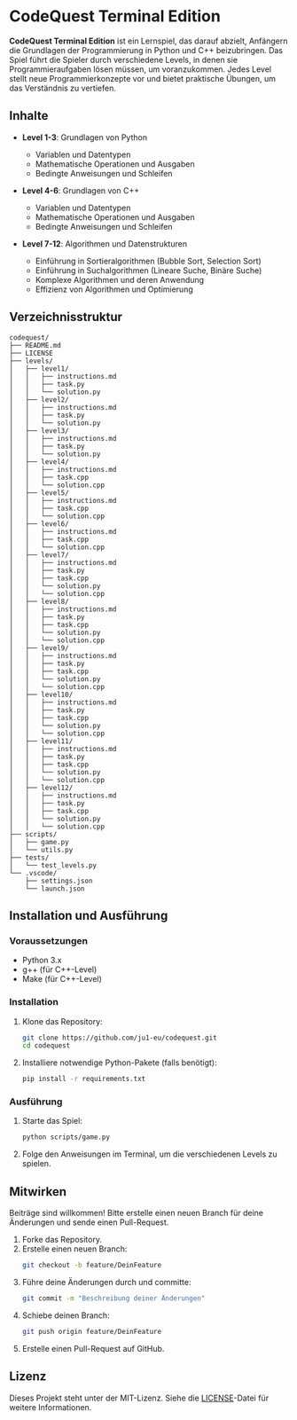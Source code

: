 # CodeQuest Terminal Edition

**CodeQuest Terminal Edition** ist ein Lernspiel, das darauf abzielt, Anfängern die Grundlagen der Programmierung in Python und C++ beizubringen. Das Spiel führt die Spieler durch verschiedene Levels, in denen sie Programmieraufgaben lösen müssen, um voranzukommen. Jedes Level stellt neue Programmierkonzepte vor und bietet praktische Übungen, um das Verständnis zu vertiefen.

## Inhalte

- **Level 1-3**: Grundlagen von Python
  - Variablen und Datentypen
  - Mathematische Operationen und Ausgaben
  - Bedingte Anweisungen und Schleifen

- **Level 4-6**: Grundlagen von C++
  - Variablen und Datentypen
  - Mathematische Operationen und Ausgaben
  - Bedingte Anweisungen und Schleifen

- **Level 7-12**: Algorithmen und Datenstrukturen
  - Einführung in Sortieralgorithmen (Bubble Sort, Selection Sort)
  - Einführung in Suchalgorithmen (Lineare Suche, Binäre Suche)
  - Komplexe Algorithmen und deren Anwendung
  - Effizienz von Algorithmen und Optimierung

## Verzeichnisstruktur

```plaintext
codequest/
├── README.md
├── LICENSE
├── levels/
│   ├── level1/
│   │   ├── instructions.md
│   │   ├── task.py
│   │   └── solution.py
│   ├── level2/
│   │   ├── instructions.md
│   │   ├── task.py
│   │   └── solution.py
│   ├── level3/
│   │   ├── instructions.md
│   │   ├── task.py
│   │   └── solution.py
│   ├── level4/
│   │   ├── instructions.md
│   │   ├── task.cpp
│   │   └── solution.cpp
│   ├── level5/
│   │   ├── instructions.md
│   │   ├── task.cpp
│   │   └── solution.cpp
│   ├── level6/
│   │   ├── instructions.md
│   │   ├── task.cpp
│   │   └── solution.cpp
│   ├── level7/
│   │   ├── instructions.md
│   │   ├── task.py
│   │   ├── task.cpp
│   │   └── solution.py
│   │   └── solution.cpp
│   ├── level8/
│   │   ├── instructions.md
│   │   ├── task.py
│   │   ├── task.cpp
│   │   └── solution.py
│   │   └── solution.cpp
│   ├── level9/
│   │   ├── instructions.md
│   │   ├── task.py
│   │   ├── task.cpp
│   │   └── solution.py
│   │   └── solution.cpp
│   ├── level10/
│   │   ├── instructions.md
│   │   ├── task.py
│   │   ├── task.cpp
│   │   └── solution.py
│   │   └── solution.cpp
│   ├── level11/
│   │   ├── instructions.md
│   │   ├── task.py
│   │   ├── task.cpp
│   │   └── solution.py
│   │   └── solution.cpp
│   ├── level12/
│   │   ├── instructions.md
│   │   ├── task.py
│   │   ├── task.cpp
│   │   └── solution.py
│   │   └── solution.cpp
├── scripts/
│   ├── game.py
│   └── utils.py
├── tests/
│   └── test_levels.py
└── .vscode/
    ├── settings.json
    └── launch.json
```

## Installation und Ausführung

### Voraussetzungen

- Python 3.x
- g++ (für C++-Level)
- Make (für C++-Level)

### Installation

1. Klone das Repository:
    ```sh
    git clone https://github.com/ju1-eu/codequest.git
    cd codequest
    ```

2. Installiere notwendige Python-Pakete (falls benötigt):
    ```sh
    pip install -r requirements.txt
    ```

### Ausführung

1. Starte das Spiel:
    ```sh
    python scripts/game.py
    ```

2. Folge den Anweisungen im Terminal, um die verschiedenen Levels zu spielen.

## Mitwirken

Beiträge sind willkommen! Bitte erstelle einen neuen Branch für deine Änderungen und sende einen Pull-Request.

1. Forke das Repository.
2. Erstelle einen neuen Branch:
    ```sh
    git checkout -b feature/DeinFeature
    ```
3. Führe deine Änderungen durch und committe:
    ```sh
    git commit -m "Beschreibung deiner Änderungen"
    ```
4. Schiebe deinen Branch:
    ```sh
    git push origin feature/DeinFeature
    ```
5. Erstelle einen Pull-Request auf GitHub.

## Lizenz

Dieses Projekt steht unter der MIT-Lizenz. Siehe die [LICENSE](LICENSE)-Datei für weitere Informationen.
